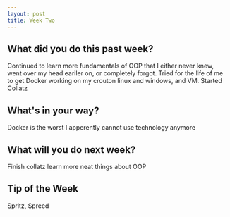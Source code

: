 ```yaml
---
layout: post
title: Week Two
---
```


## What did you do this past week?
Continued to learn more fundamentals of OOP that I either never knew, went over my head eariler on, or completely forgot.
Tried for the life of me to get Docker working on my crouton linux and windows, and VM.
Started Collatz

## What's in your way?
Docker is the worst
I apperently cannot use technology anymore

## What will you do next week?
Finish collatz
learn more neat things about OOP

## Tip of the Week
Spritz, Spreed
